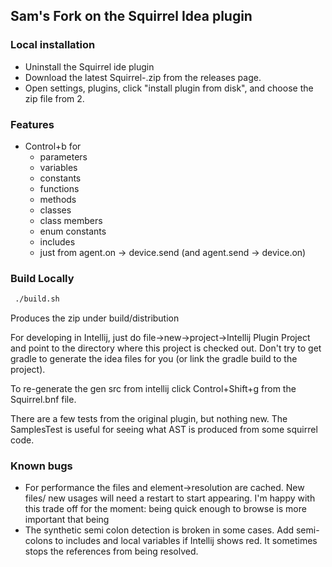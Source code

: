 ## Sam's Fork on the Squirrel Idea plugin

### Local installation
- Uninstall the Squirrel ide plugin
- Download the latest Squirrel-<version>.zip from the releases page.
- Open settings, plugins, click "install plugin from disk", and choose the zip file from 2. 


### Features
- Control+b for 
    - parameters
    - variables
    - constants
    - functions
    - methods
    - classes
    - class members
    - enum constants
    - includes
    - just from agent.on -> device.send (and agent.send -> device.on)
    
### Build Locally

```bash
 ./build.sh 
```
Produces the zip under build/distribution

For developing in Intellij, just do file->new->project->Intellij Plugin Project and point to the directory where this project is checked out. Don't try to get gradle to generate the idea files for you (or link the gradle build to the project).

To re-generate the gen src from intellij click Control+Shift+g from the Squirrel.bnf file. 

There are a few tests from the original plugin, but nothing new. The SamplesTest is useful for seeing what AST is produced from some squirrel code.

### Known bugs

- For performance the files and element->resolution are cached. New files/ new usages will need a restart to start appearing. I'm happy with this trade off for the moment: being quick enough to browse is more important that being 
- The synthetic semi colon detection is broken in some cases. Add semi-colons to includes and local variables if Intellij shows red. It sometimes stops the references from being resolved.
 
      
